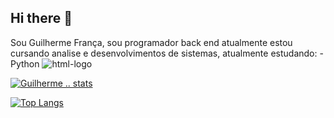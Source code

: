 ## Hi there 👋

Sou Guilherme França, sou programador back end atualmente estou cursando analise e desenvolvimentos de sistemas, atualmente estudando:
-Python <img src="https://img.shields.io/badge/Python-3776AB?style=for-the-badge&logo=python&logoColor=white" alt="html-logo" />



[![Guilherme .. stats](https://github-readme-stats.vercel.app/api?username=GuilhermeFranca22)](https://github.com/anuraghazra/github-readme-stats)




[![Top Langs](https://github-readme-stats.vercel.app/api/top-langs/?username=GuilhermeFranca22)](https://github.com/anuraghazra/github-readme-stats)
